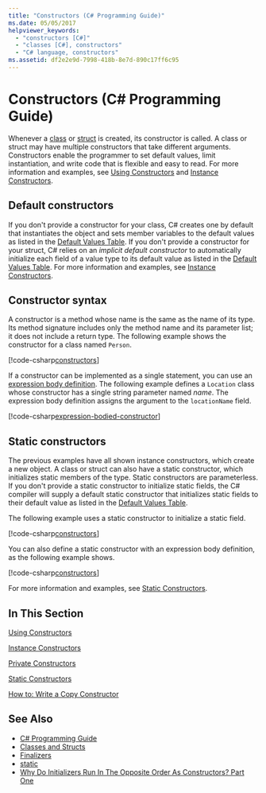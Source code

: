 ```yaml
---
title: "Constructors (C# Programming Guide)"
ms.date: 05/05/2017
helpviewer_keywords: 
  - "constructors [C#]"
  - "classes [C#], constructors"
  - "C# language, constructors"
ms.assetid: df2e2e9d-7998-418b-8e7d-890c17ff6c95
---
```

# Constructors (C# Programming Guide)
Whenever a [class](../../../csharp/language-reference/keywords/class.md) or [struct](../../../csharp/language-reference/keywords/struct.md) is created, its constructor is called. A class or struct may have multiple constructors that take different arguments. Constructors enable the programmer to set default values, limit instantiation, and write code that is flexible and easy to read. For more information and examples, see [Using Constructors](../../../csharp/programming-guide/classes-and-structs/using-constructors.md) and [Instance Constructors](../../../csharp/programming-guide/classes-and-structs/instance-constructors.md).  

## Default constructors
  
If you don't provide a constructor for your class, C# creates one by default that instantiates the object and sets member variables to the default values as listed in the [Default Values Table](../../../csharp/language-reference/keywords/default-values-table.md). If you don't provide a constructor for your struct, C# relies on an *implicit default constructor* to automatically initialize each field of a value type to its default value as listed in the [Default Values Table](../../../csharp/language-reference/keywords/default-values-table.md). For more information and examples, see [Instance Constructors](../../../csharp/programming-guide/classes-and-structs/instance-constructors.md).  

## Constructor syntax

A constructor is a method whose name is the same as the name of its type. Its method signature includes only the method name and its parameter list; it does not include a return type. The following example shows the constructor for a class named `Person`.

[!code-csharp[constructors](../../../../samples/snippets/csharp/programming-guide/classes-and-structs/constructors1.cs#1)]  

If a constructor can be implemented as a single statement, you can use an [expression body definition](../statements-expressions-operators/expression-bodied-members.md). The following example defines a `Location` class whose constructor has a single string parameter named *name*. The expression body definition assigns the argument to the `locationName` field.

[!code-csharp[expression-bodied-constructor](../../../../samples/snippets/csharp/programming-guide/classes-and-structs/expr-bodied-ctor.cs#1)]  

## Static constructors

The previous examples have all shown instance constructors, which create a new object. A class or struct can also have a static constructor, which initializes static members of the type.  Static constructors are parameterless. If you don't provide a static constructor to initialize static fields, the C# compiler will supply a default static constructor that initializes static fields to their default value as listed in the [Default Values Table](../../../csharp/language-reference/keywords/default-values-table.md). 

The following example uses a static constructor to initialize a static field.

[!code-csharp[constructors](../../../../samples/snippets/csharp/programming-guide/classes-and-structs/constructors1.cs#2)]  

You can also define a static constructor with an expression body definition, as the following example shows. 

[!code-csharp[constructors](../../../../samples/snippets/csharp/programming-guide/classes-and-structs/constructors1.cs#3)]  

For more information and examples, see [Static Constructors](../../../csharp/programming-guide/classes-and-structs/static-constructors.md).  
  
## In This Section  
 [Using Constructors](../../../csharp/programming-guide/classes-and-structs/using-constructors.md)  
  
 [Instance Constructors](../../../csharp/programming-guide/classes-and-structs/instance-constructors.md)  
  
 [Private Constructors](../../../csharp/programming-guide/classes-and-structs/private-constructors.md)  
  
 [Static Constructors](../../../csharp/programming-guide/classes-and-structs/static-constructors.md)  
  
 [How to: Write a Copy Constructor](../../../csharp/programming-guide/classes-and-structs/how-to-write-a-copy-constructor.md)  
  
## See Also

- [C# Programming Guide](../../../csharp/programming-guide/index.md)  
- [Classes and Structs](../../../csharp/programming-guide/classes-and-structs/index.md)  
- [Finalizers](../../../csharp/programming-guide/classes-and-structs/destructors.md)  
- [static](../../../csharp/language-reference/keywords/static.md)  
- [Why Do Initializers Run In The Opposite Order As Constructors? Part One](https://blogs.msdn.microsoft.com/ericlippert/2008/02/15/why-do-initializers-run-in-the-opposite-order-as-constructors-part-one)
